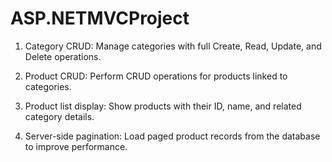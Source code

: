 # ASP.NETMVCProject


1. Category CRUD: Manage categories with full Create, Read, Update, and Delete operations.

2. Product CRUD: Perform CRUD operations for products linked to categories.

3. Product list display: Show products with their ID, name, and related category details.

4. Server-side pagination: Load paged product records from the database to improve performance.
